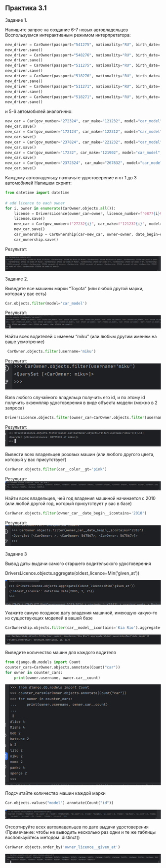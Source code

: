 ## Практика 3.1

Задание 1.

Напишите запрос на создание 6-7 новых автовладельцев
Воспользуемся интерактивным режимом интерпретатора:
```python
new_driver = CarOwner(passport="541275", nationality="RU", birth_date='1999-01-02', username='miku')
new_driver.save()
new_driver = CarOwner(passport="548276", nationality="RU", birth_date='1999-01-03', username='hatsune')
new_driver.save()
new_driver = CarOwner(passport="511275", nationality="RU", birth_date='1999-01-04', username='sponge')
new_driver.save()
new_driver = CarOwner(passport="518276", nationality="RU", birth_date='1999-01-06', username='bob')
new_driver.save()
new_driver = CarOwner(passport="511271", nationality="RU", birth_date='1999-01-07', username='lilo')   
new_driver.save()                                                                                    
new_driver = CarOwner(passport="518271", nationality="RU", birth_date='1999-01-08', username='momo') 
new_driver.save()                                                                                    ```
```
и 5-6 автомобилей аналогично:
```python
new_car = Car(gov_number="272324", car_make="121232", model="car_model", color="pink")  
new_car.save()                                                                         
new_car = Car(gov_number="172124", car_make="122312", model="car_model", color="pink")  
new_car.save()                                                                         
new_car = Car(gov_number="237824", car_make="221232", model="car_model", color="pink") 
new_car.save()                                                                         
new_car = Car(gov_number="17232", car_make="121902", model="car_model", color="pink") 
new_car.save()                                                                         
new_car = Car(gov_number="2372324", car_make="267832", model="car_model", color="pink")  
new_car.save()
```

Каждому автовладельцу назначьте удостоверение и от 1 до 3 автомобилей
Напишем скрипт:
```python
from datetime import datetime

# add licence to each owner
for i, owner in enumerate(CarOwner.objects.all()):
    license = DriversLicence(owner_car=owner, licence_number=f"0877{i}939", type="Valid", given_at="2023-07-25")
    license.save()
    new_car = Car(gov_number=f"27232{i}", car_make=f"121232{i}", model="car_model", color="pink")
    new_car.save()
    car_ownership = CarOwnership(car=new_car, owner=owner, date_begin=datetime.today().strftime('%Y-%m-%d'))
    car_ownership.save()
```
Результат:

![Скриншот:](images/practice_3_1_task1.png)

Задание 2.

Выведете все машины марки “Toyota” (или любой другой марки, которая у вас есть)

```python
Car.objects.filter(model='car_model')
```
Результат:
![Скриншот:](images/practice_3_1_2.png)

Найти всех водителей с именем “miku” (или любым другим именем на ваше усмотрение)

```python
 CarOwner.objects.filter(username='miku')  
```

Результат:
![Скриншот:](images/practice_3_1_3.png)

Взяв любого случайного владельца получить его id, и по этому id получить экземпляр удостоверения
в виде объекта модели (можно в 2 запроса)

```python
DriversLicence.objects.filter(owner_car=CarOwner.objects.filter(username='miku')[0].id)       
```

Результат:
![Скриншот:](images/practice_3_1_4.png)

Вывести всех владельцев розовых машин (или любого другого цвета, который у вас присутствует)

```python
CarOwner.objects.filter(car__color__gt='pink')
```

Результат:
![Скриншот:](images/practice_3_1_5.png)

Найти всех владельцев, чей год владения машиной начинается с 2010 (или любой другой год, который присутствует у вас в базе)

```python
CarOwner.objects.filter(owner_car__date_begin__icontains='2010')      
```

Результат:
![Скриншот:](images/practice_3_1_7.png)

Задание 3

Вывод даты выдачи самого старшего водительского удостоверения

DriversLicence.objects.aggregate(oldest_licence=Min('given_at'))        

![Скриншот:](images/practice_3_1_6.png)

Укажите самую позднюю дату владения машиной, имеющую какую-то из существующих моделей в вашей базе

```python
CarOwnership.objects.filter(car__model__icontains='Kia Rio').aggregate(oldest_ownership=Max('date_begin'))
```
![Скриншот:](images/practice_3_1_0.png)

Выведите количество машин для каждого водителя

```python
from django.db.models import Count
counter_cars=CarOwner.objects.annotate(Count("car"))
for owner in counter_cars:
    print(owner.username, owner.car__count)
```
![Скриншот:](images/practice_3_1_10.png)


Подсчитайте количество машин каждой марки

```python
Car.objects.values("model").annotate(Count("id"))
```

![Скриншот:](images/practice_3_1_8.png)

Отсортируйте всех автовладельцев по дате выдачи удостоверения (Примечание: чтобы не выводить несколько раз одни и те же таблицы воспользуйтесь методом .distinct()

```python
CarOwner.objects.order_by('owner_licence__given_at')
```

![Скриншот:](images/practice_3_1_11.png)
